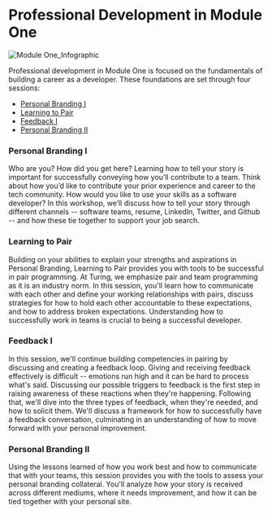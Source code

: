 # Professional Development in Module One

![Module One_Infographic](https://github.com/turingschool/professional_skills/blob/master/images/Module%20One_Infographic.png)

Professional development in Module One is focused on the fundamentals of building a career as a developer. These foundations are set through four sessions:

* [Personal Branding I](https://github.com/turingschool/professional_skills/blob/master/module_one/personal_branding_p1.md)
* [Learning to Pair](https://github.com/turingschool/professional_skills/blob/master/module_one/learning_to_pair.md) 
* [Feedback I](https://github.com/turingschool/professional_skills/blob/master/module_one/feedback_1.md)
* [Personal Branding II](https://github.com/turingschool/professional_skills/blob/master/module_one/personal_branding_p2.md)

### Personal Branding I
Who are you? How did you get here? Learning how to tell your story is important for successfully conveying how you’ll contribute to a team. Think about how you’d like to contribute your prior experience and career to the tech community. How would you like to use your skills as a software developer? In this workshop, we’ll discuss how to tell your story through different channels -- software teams, resume, LinkedIn, Twitter, and Github -- and how these tie together to support your job search. 

### Learning to Pair
Building on your abilities to explain your strengths and aspirations in Personal Branding, Learning to Pair provides you with tools to be successful in pair programming. At Turing, we emphasize pair and team programming as it is an industry norm. In this session, you'll learn how to communicate with each other and define your working relationships with pairs, discuss strategies for how to hold each other accountable to these expectations, and how to address broken expectations. Understanding how to successfully work in teams is crucial to being a successful developer. 

### Feedback I
In this session, we'll continue building competencies in pairing by discussing and creating a feedback loop. Giving and receiving feedback effectively is difficult -- emotions run high and it can be hard to process what's said. Discussing our possible triggers to feedback is the first step in raising awareness of these reactions when they're happening. Following that, we'll dive into the three types of feedback, when they're needed, and how to solicit them. We'll discuss a framework for how to successfully have a feedback conversation, culminating in an understanding of how to move forward with your personal improvement. 

### Personal Branding II
Using the lessons learned of how you work best and how to communicate that with your teams, this session provides you with the tools to assess your personal branding collateral. You'll analyze how your story is received across different mediums, where it needs improvement, and how it can be tied together with your personal site. 

